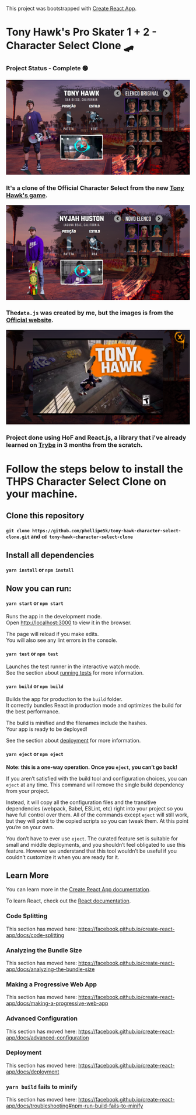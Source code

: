 This project was bootstrapped with [Create React App](https://github.com/facebook/create-react-app).

# Tony Hawk's Pro Skater 1 + 2 - Character Select Clone :skateboard:

### Project Status - Complete :green_circle:

![Image of Character Select](https://github.com/phellipe5k/tony-hawk-character-select-clone/blob/master/Captura%20de%20tela%20de%202020-09-16%2023-28-47.png)

### It's a clone of the Official Character Select from the new [Tony Hawk's game](https://www.tonyhawkthegame.com/br/pt/buy?cid=pgo_thpslaunch_kwthps_61701449_br).

![Image of Character Select 2](https://github.com/phellipe5k/tony-hawk-character-select-clone/blob/master/Captura%20de%20tela%20de%202020-09-16%2023-29-05.png)

### The`data.js` was created by me, but the images is from the [Official website](https://www.tonyhawkthegame.com/br/pt/buy?cid=pgo_thpslaunch_kwthps_61701449_br).

![Image of Character Select 3](https://github.com/phellipe5k/tony-hawk-character-select-clone/blob/master/Captura%20de%20tela%20de%202020-09-16%2023-23-48.png)

### Project done using HoF and React.js, a library that i've already learned on [Trybe](https://www.betrybe.com/) in 3 months from the scratch.

# Follow the steps below to install the THPS Character Select Clone on your machine.

## Clone this repository
#### `git clone https://github.com/phellipe5k/tony-hawk-character-select-clone.git` and `cd tony-hawk-character-select-clone`

## Install all dependencies
#### `yarn install` or `npm install`

## Now you can run:
#### `yarn start` or `npm start`

Runs the app in the development mode.<br />
Open [http://localhost:3000](http://localhost:3000) to view it in the browser.

The page will reload if you make edits.<br />
You will also see any lint errors in the console.

#### `yarn test` or `npm test`

Launches the test runner in the interactive watch mode.<br />
See the section about [running tests](https://facebook.github.io/create-react-app/docs/running-tests) for more information.

#### `yarn build` or `npm build`

Builds the app for production to the `build` folder.<br />
It correctly bundles React in production mode and optimizes the build for the best performance.

The build is minified and the filenames include the hashes.<br />
Your app is ready to be deployed!

See the section about [deployment](https://facebook.github.io/create-react-app/docs/deployment) for more information.

#### `yarn eject` or `npm eject`

**Note: this is a one-way operation. Once you `eject`, you can’t go back!**

If you aren’t satisfied with the build tool and configuration choices, you can `eject` at any time. This command will remove the single build dependency from your project.

Instead, it will copy all the configuration files and the transitive dependencies (webpack, Babel, ESLint, etc) right into your project so you have full control over them. All of the commands except `eject` will still work, but they will point to the copied scripts so you can tweak them. At this point you’re on your own.

You don’t have to ever use `eject`. The curated feature set is suitable for small and middle deployments, and you shouldn’t feel obligated to use this feature. However we understand that this tool wouldn’t be useful if you couldn’t customize it when you are ready for it.

## Learn More

You can learn more in the [Create React App documentation](https://facebook.github.io/create-react-app/docs/getting-started).

To learn React, check out the [React documentation](https://reactjs.org/).

### Code Splitting

This section has moved here: https://facebook.github.io/create-react-app/docs/code-splitting

### Analyzing the Bundle Size

This section has moved here: https://facebook.github.io/create-react-app/docs/analyzing-the-bundle-size

### Making a Progressive Web App

This section has moved here: https://facebook.github.io/create-react-app/docs/making-a-progressive-web-app

### Advanced Configuration

This section has moved here: https://facebook.github.io/create-react-app/docs/advanced-configuration

### Deployment

This section has moved here: https://facebook.github.io/create-react-app/docs/deployment

### `yarn build` fails to minify

This section has moved here: https://facebook.github.io/create-react-app/docs/troubleshooting#npm-run-build-fails-to-minify
